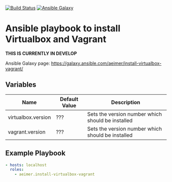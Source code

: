 [![Build Status](https://travis-ci.org/aeimer/ansible-role-install-virtualbox-vagrant.svg?branch=master)](https://travis-ci.org/aeimer/ansible-role-install-virtualbox-vagrant)
[![Ansible Galaxy](https://img.shields.io/badge/galaxy-install--virtualbox--vagrant-660198.svg)](https://galaxy.ansible.com/aeimer/install-virtualbox-vagrant/)


# Ansible playbook to install Virtualbox and Vagrant

**THIS IS CURRENTLY IN DEVELOP**

Ansible Galaxy page: https://galaxy.ansible.com/aeimer/install-virtualbox-vagrant/

## Variables

| Name | Default Value | Description |
| ---- | ------------- | ----------- |
| virtualbox.version | ??? | Sets the version number which should be installed |
| vagrant.version | ??? | Sets the version number which should be installed |

## Example Playbook
```YAML
- hosts: localhost
  roles:
    - aeimer.install-virtualbox-vagrant
```

